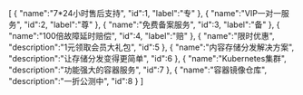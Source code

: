 [
	{
		"name":"7*24小时售后支持",
		"id":1,
		"label":"专"
	},
	{
		"name":"VIP一对一服务",
		"id":2,
		"label":"尊"
	},
	{
		"name":"免费备案服务",
		"id":3,
		"label":"备"
	},
	{
		"name":"100倍故障延时赔偿",
		"id":4,
		"label":"赔"
	},
	{
		"name":"限时优惠",
		"description":"1元领取会员大礼包",
		"id":5
	},
	{
		"name":"内容存储分发解决方案",
		"description":"让存储分发变得更简单",
		"id":6
	},
	{
		"name":"Kubernetes集群",
		"description":"功能强大的容器服务",
		"id":7
	},
	{
		"name":"容器镜像仓库",
		"description":"一折公测中",
		"id":8
	}
]